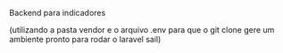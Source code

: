 Backend para indicadores

(utilizando a pasta vendor e o arquivo .env para que o git clone gere um ambiente pronto para rodar o laravel sail)
